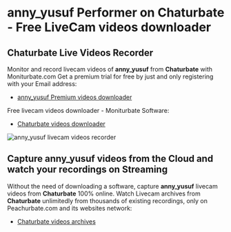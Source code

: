 # anny_yusuf Performer on Chaturbate - Free LiveCam videos downloader

## Chaturbate Live Videos Recorder

Monitor and record livecam videos of **anny_yusuf** from **Chaturbate** with Moniturbate.com
Get a premium trial for free by just and only registering with your Email address:
* [anny_yusuf Premium videos downloader](https://moniturbate.com/request-demo-licence-key.html)

Free livecam videos downloader - Moniturbate Software:
* [Chaturbate videos downloader](https://moniturbate.com/moniturbate-download-software.html)

![anny_yusuf livecam videos recorder](https://peachurnet.com/templates/moniturbate-software.png)


## Capture anny_yusuf videos from the Cloud and watch your recordings on Streaming

Without the need of downloading a software, capture **anny_yusuf** livecam videos from **Chaturbate** 100% online.
Watch Livecam archives from **Chaturbate** unlimitedly from thousands of existing recordings, only on Peachurbate.com and its websites network:
* [Chaturbate videos archives](https://peachurnet.com/)